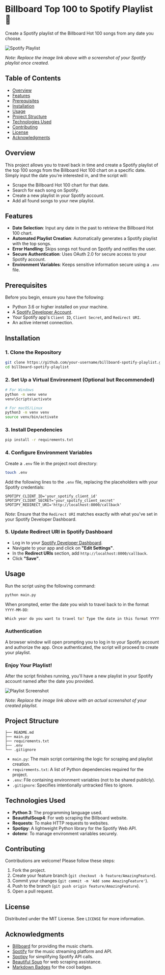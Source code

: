 # Billboard Top 100 to Spotify Playlist 🎵

Create a Spotify playlist of the Billboard Hot 100 songs from any date you choose.

![Spotify Playlist](https://your-image-link.com/playlist-screenshot.png)

*Note: Replace the image link above with a screenshot of your Spotify playlist once created.*

## Table of Contents

- [Overview](#overview)
- [Features](#features)
- [Prerequisites](#prerequisites)
- [Installation](#installation)
- [Usage](#usage)
- [Project Structure](#project-structure)
- [Technologies Used](#technologies-used)
- [Contributing](#contributing)
- [License](#license)
- [Acknowledgments](#acknowledgments)

## Overview

This project allows you to travel back in time and create a Spotify playlist of the top 100 songs from the Billboard Hot 100 chart on a specific date. Simply input the date you're interested in, and the script will:

- Scrape the Billboard Hot 100 chart for that date.
- Search for each song on Spotify.
- Create a new playlist in your Spotify account.
- Add all found songs to your new playlist.

## Features

- **Date Selection**: Input any date in the past to retrieve the Billboard Hot 100 chart.
- **Automated Playlist Creation**: Automatically generates a Spotify playlist with the top songs.
- **Error Handling**: Skips songs not found on Spotify and notifies the user.
- **Secure Authentication**: Uses OAuth 2.0 for secure access to your Spotify account.
- **Environment Variables**: Keeps sensitive information secure using a `.env` file.

## Prerequisites

Before you begin, ensure you have the following:

- Python 3.6 or higher installed on your machine.
- A [Spotify Developer Account](https://developer.spotify.com/dashboard/).
- Your Spotify app's `Client ID`, `Client Secret`, and `Redirect URI`.
- An active internet connection.

## Installation

### 1. Clone the Repository

```bash
git clone https://github.com/your-username/billboard-spotify-playlist.git
cd billboard-spotify-playlist
```

### 2. Set Up a Virtual Environment (Optional but Recommended)

```bash
# For Windows
python -m venv venv
venv\Scripts\activate

# For macOS/Linux
python3 -m venv venv
source venv/bin/activate
```

### 3. Install Dependencies

```bash
pip install -r requirements.txt
```

### 4. Configure Environment Variables

Create a `.env` file in the project root directory:

```bash
touch .env
```

Add the following lines to the `.env` file, replacing the placeholders with your Spotify credentials:

```env
SPOTIPY_CLIENT_ID='your_spotify_client_id'
SPOTIPY_CLIENT_SECRET='your_spotify_client_secret'
SPOTIPY_REDIRECT_URI='http://localhost:8000/callback'
```

*Note:* Ensure that the `Redirect URI` matches exactly with what you've set in your Spotify Developer Dashboard.

### 5. Update Redirect URI in Spotify Dashboard

- Log in to your [Spotify Developer Dashboard](https://developer.spotify.com/dashboard/).
- Navigate to your app and click on **"Edit Settings"**.
- In the **Redirect URIs** section, add `http://localhost:8000/callback`.
- Click **"Save"**.

## Usage

Run the script using the following command:

```bash
python main.py
```

When prompted, enter the date you wish to travel back to in the format `YYYY-MM-DD`:

```bash
Which year do you want to travel to? Type the date in this format YYYY-MM-DD: 1995-06-15
```

### Authentication

A browser window will open prompting you to log in to your Spotify account and authorize the app. Once authenticated, the script will proceed to create your playlist.

### Enjoy Your Playlist!

After the script finishes running, you'll have a new playlist in your Spotify account named after the date you provided.

![Playlist Screenshot](https://your-image-link.com/playlist-screenshot.png)

*Note: Replace the image link above with an actual screenshot of your created playlist.*

## Project Structure

```
├── README.md
├── main.py
├── requirements.txt
├── .env
└── .gitignore
```

- `main.py`: The main script containing the logic for scraping and playlist creation.
- `requirements.txt`: A list of Python dependencies required for the project.
- `.env`: File containing environment variables (not to be shared publicly).
- `.gitignore`: Specifies intentionally untracked files to ignore.

## Technologies Used

- **Python 3**: The programming language used.
- **BeautifulSoup4**: For web scraping the Billboard website.
- **Requests**: To make HTTP requests to websites.
- **Spotipy**: A lightweight Python library for the Spotify Web API.
- **dotenv**: To manage environment variables securely.

## Contributing

Contributions are welcome! Please follow these steps:

1. Fork the project.
2. Create your feature branch (`git checkout -b feature/AmazingFeature`).
3. Commit your changes (`git commit -m 'Add some AmazingFeature'`).
4. Push to the branch (`git push origin feature/AmazingFeature`).
5. Open a pull request.

## License

Distributed under the MIT License. See `LICENSE` for more information.

## Acknowledgments

- [Billboard](https://www.billboard.com/) for providing the music charts.
- [Spotify](https://www.spotify.com/) for the music streaming platform and API.
- [Spotipy](https://spotipy.readthedocs.io/en/2.19.0/) for simplifying Spotify API calls.
- [Beautiful Soup](https://www.crummy.com/software/BeautifulSoup/bs4/doc/) for web scraping assistance.
- [Markdown Badges](https://github.com/Ileriayo/markdown-badges) for the cool badges.
